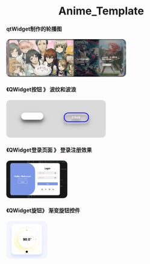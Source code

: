 <div align="center">
  <h1>Anime_Template</h1>
</div>

#### qtWidget制作的轮播图
<img src="res/carousel_card.png" style="border-radius: 10px; height: 100px">

#### 《QWidget按钮 》 波纹和波浪
<img src="res/2_btn.png" style="border-radius: 10px; height: 100px">

#### 《QWidget登录页面 》 登录注册效果
<img src="res/Responsive_form.png" style="border-radius: 10px; height: 100px">

#### 《QWidget旋钮》 渐变旋钮控件
<img src="res/gradient_knob.png" style="border-radius: 10px; height: 100px">
